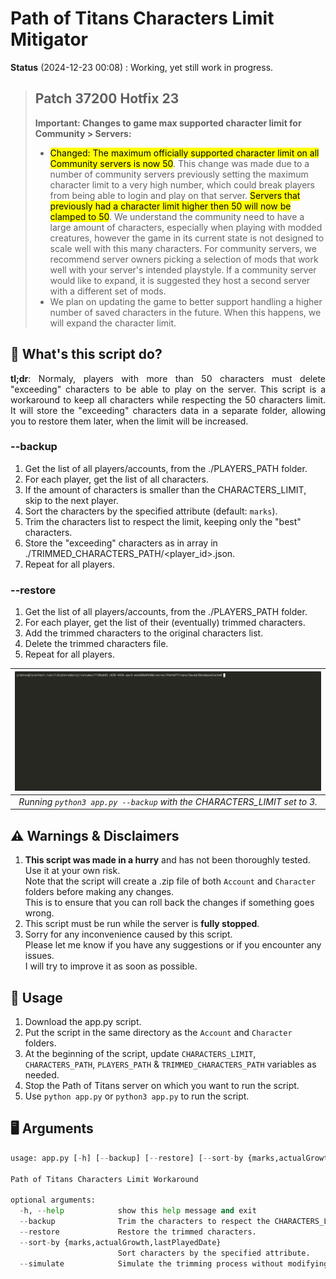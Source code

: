# Path of Titans Characters Limit Mitigator

**Status** (2024-12-23 00:08) : Working, yet still work in progress.

> ## Patch 37200 Hotfix 23
> 
>  **Important: Changes to game max supported character limit for Community > Servers:**
> - <mark>Changed: The maximum officially supported character limit on all Community servers is now 50</mark>. This change was made due to a number of community servers previously setting the maximum character limit to a very high number, which could break players from being able to login and play on that server. <mark>Servers that previously had a character limit higher then 50 will now be clamped to 50</mark>. We understand the community need to have a large amount of characters, especially when playing with modded creatures, however the game in its current state is not designed to scale well with this many characters. For community servers, we recommend server owners picking a selection of mods that work well with your server's intended playstyle. If a community server would like to expand, it is suggested they host a second server with a different set of mods.
> - We plan on updating the game to better support handling a higher number of saved characters in the future. When this happens, we will expand the character limit.

## 🔎 What's this script do?
<p align="justify"><b>tl;dr</b>: Normaly, players with more than 50 characters must delete "exceeding" characters to be able to play on the server. This script is a workaround to keep all characters while respecting the 50 characters limit. It will store the "exceeding" characters data in a separate folder, allowing you to restore them later, when the limit will be increased.</p>

### --backup
1. Get the list of all players/accounts, from the ./PLAYERS_PATH folder.
2. For each player, get the list of all characters.
3. If the amount of characters is smaller than the CHARACTERS_LIMIT, skip to the next player.
4. Sort the characters by the specified attribute (default: `marks`).
5. Trim the characters list to respect the limit, keeping only the "best" characters.
6. Store the "exceeding" characters as in array in ./TRIMMED_CHARACTERS_PATH/<player_id>.json.
7. Repeat for all players.

### --restore
1. Get the list of all players/accounts, from the ./PLAYERS_PATH folder.
2. For each player, get the list of their (eventually) trimmed characters.
3. Add the trimmed characters to the original characters list.
4. Delete the trimmed characters file.
5. Repeat for all players.


|                      ![Path of Titans](./pot.gif)                       |
|:-----------------------------------------------------------------------:|
| *Running `python3 app.py --backup` with the CHARACTERS_LIMIT set to 3.* |

## ⚠ Warnings & Disclaimers
1. **This script was made in a hurry** and has not been thoroughly tested. Use it at your own risk.<br>Note that the script will create a .zip file of both `Account` and `Character` folders before making any changes.<br>This is to ensure that you can roll back the changes if something goes wrong.
2. This script must be run while the server is **fully stopped**.
3. Sorry for any inconvenience caused by this script.<br>Please let me know if you have any suggestions or if you encounter any issues.<br>I will try to improve it as soon as possible.

## 📜 Usage

1. Download the app.py script.
2. Put the script in the same directory as the `Account` and `Character` folders.
3. At the beginning of the script, update `CHARACTERS_LIMIT`, `CHARACTERS_PATH`, `PLAYERS_PATH` & `TRIMMED_CHARACTERS_PATH` variables as needed.
4. Stop the Path of Titans server on which you want to run the script.
5. Use `python app.py` or `python3 app.py` to run the script.

## 🖥️ Arguments
```python
usage: app.py [-h] [--backup] [--restore] [--sort-by {marks,actualGrowth,lastPlayedDate}] [--simulate]

Path of Titans Characters Limit Workaround

optional arguments:
  -h, --help            show this help message and exit
  --backup              Trim the characters to respect the CHARACTERS_LIMIT.
  --restore             Restore the trimmed characters.
  --sort-by {marks,actualGrowth,lastPlayedDate}
                        Sort characters by the specified attribute.
  --simulate            Simulate the trimming process without modifying the files.
```